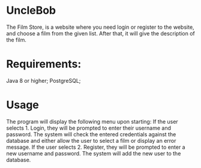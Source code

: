 # UncleBob
The Film Store, is a website where you need login or register to the website, and choose a film from the given list.
After that, it will give the description of the film.
# Requirements:
Java 8 or higher;
PostgreSQL;
# Usage
The program will display the following menu upon starting:
If the user selects 1. Login, they will be prompted to enter their username and password. The system will check the entered credentials against the database and either allow the user to select a film or display an error message.
If the user selects 2. Register, they will be prompted to enter a new username and password. The system will add the new user to the database.
